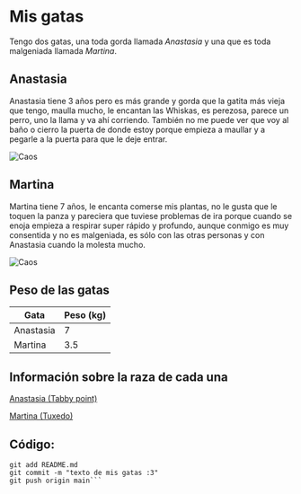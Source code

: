 # Mis gatas

Tengo dos gatas, una toda gorda llamada *Anastasia* y una que es toda malgeniada llamada *Martina*.

## Anastasia

Anastasia tiene 3 años pero es más grande y gorda que la gatita más vieja que tengo, maulla mucho, le encantan las Whiskas, es perezosa, parece un perro,
uno la llama y va ahí corriendo. También no me puede ver que voy al baño o cierro la puerta de donde estoy porque empieza a maullar y a pegarle a la puerta
para que le deje entrar.

![Caos](https://photos.app.goo.gl/msNspJHSKXoo45g39)

## Martina

Martina tiene 7 años, le encanta comerse mis plantas, no le gusta que le toquen la panza y pareciera que tuviese problemas de ira porque cuando se enoja
empieza a respirar super rápido y profundo, aunque conmigo es muy consentida y no es malgeniada, es sólo con las otras personas y con Anastasia cuando
la molesta mucho.

![Caos](https://photos.app.goo.gl/msNspJHSKXoo45g39)

## Peso de las gatas

Gata | Peso (kg)
-----|----------
Anastasia | 7
Martina | 3.5

## Información sobre la raza de cada una

[Anastasia (Tabby point)](https://es.wikipedia.org/wiki/Siam%C3%A9s_Tabby_Point)

[Martina (Tuxedo)](https://en-m-wikipedia-org.translate.goog/wiki/Bicolor_cat?_x_tr_sl=en&_x_tr_tl=es&_x_tr_hl=es&_x_tr_pto=tc)

## Código:

```nano README.md
git add README.md
git commit -m "texto de mis gatas :3"
git push origin main```
